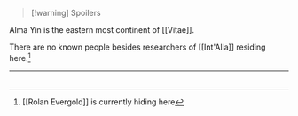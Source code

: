 >[!warning] Spoilers

Alma Yin is the eastern most continent of [[Vitae]]. 

There are no known people besides researchers of [[Int'Alla]] residing here.[^Rolan]

---

###### 
[^Rolan]: [[Rolan Evergold]] is currently hiding here
